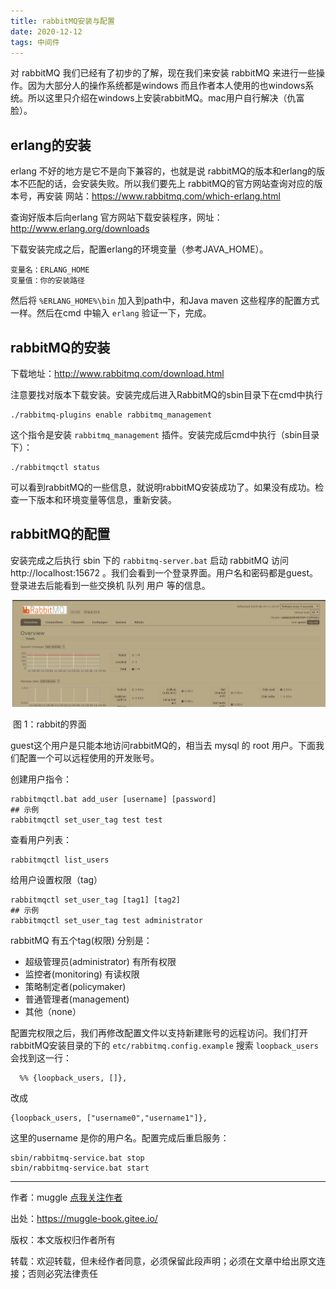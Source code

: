 ```yaml
---
title: rabbitMQ安装与配置
date: 2020-12-12
tags: 中间件
---
```


对 rabbitMQ 我们已经有了初步的了解，现在我们来安装 rabbitMQ 来进行一些操作。因为大部分人的操作系统都是windows 而且作者本人使用的也windows系统。所以这里只介绍在windows上安装rabbitMQ。mac用户自行解决（仇富脸）。
<!--more-->
## erlang的安装

erlang 不好的地方是它不是向下兼容的，也就是说 rabbitMQ的版本和erlang的版本不匹配的话，会安装失败。所以我们要先上 rabbitMQ的官方网站查询对应的版本号，再安装 网站：https://www.rabbitmq.com/which-erlang.html 

查询好版本后向erlang 官方网站下载安装程序，网址：http://www.erlang.org/downloads 

下载安装完成之后，配置erlang的环境变量（参考JAVA_HOME）。

```
变量名：ERLANG_HOME
变量值：你的安装路径
```

然后将  `%ERLANG_HOME%\bin` 加入到path中，和Java maven 这些程序的配置方式一样。然后在cmd 中输入 `erlang` 验证一下，完成。

## rabbitMQ的安装

下载地址：http://www.rabbitmq.com/download.html

注意要找对版本下载安装。安装完成后进入RabbitMQ的sbin目录下在cmd中执行

```
./rabbitmq-plugins enable rabbitmq_management
```

这个指令是安装 `rabbitmq_management` 插件。安装完成后cmd中执行（sbin目录下）：

```
./rabbitmqctl status 
```

可以看到rabbitMQ的一些信息，就说明rabbitMQ安装成功了。如果没有成功。检查一下版本和环境变量等信息，重新安装。

## rabbitMQ的配置

安装完成之后执行 sbin 下的 `rabbitmq-server.bat` 启动 rabbitMQ 访问 http://localhost:15672 。我们会看到一个登录界面。用户名和密码都是guest。登录进去后能看到一些交换机 队列 用户 等的信息。

![图 1：rabbit的web管理界面](https://raw.githubusercontent.com/muggle0/muggle0.github.io/master/a.png)

​										图 1：rabbit的界面

guest这个用户是只能本地访问rabbitMQ的，相当去 mysql 的 root 用户。下面我们配置一个可以远程使用的开发账号。

创建用户指令：

```
rabbitmqctl.bat add_user [username] [password]
## 示例
rabbitmqctl set_user_tag test test
```

查看用户列表：

```
rabbitmqctl list_users
```

给用户设置权限（tag）

```
rabbitmqctl set_user_tag [tag1] [tag2]
## 示例
rabbitmqctl set_user_tag test administrator 
```

rabbitMQ 有五个tag(权限) 分别是：

-  超级管理员(administrator) 有所有权限
-  监控者(monitoring) 有读权限
-  策略制定者(policymaker) 
-  普通管理者(management) 
- 其他（none）

配置完权限之后，我们再修改配置文件以支持新建账号的远程访问。我们打开 rabbitMQ安装目录的下的 `etc/rabbitmq.config.example` 搜索 `loopback_users` 会找到这一行：

```
  %% {loopback_users, []},
```

改成

```
{loopback_users, ["username0","username1"]},
```

这里的username 是你的用户名。配置完成后重启服务：

```
sbin/rabbitmq-service.bat stop
sbin/rabbitmq-service.bat start
```

---

作者：muggle [点我关注作者](https://muggle.javaboy.org/2019/03/20/home/) 

出处：https://muggle-book.gitee.io/

版权：本文版权归作者所有 

转载：欢迎转载，但未经作者同意，必须保留此段声明；必须在文章中给出原文连接；否则必究法律责任

